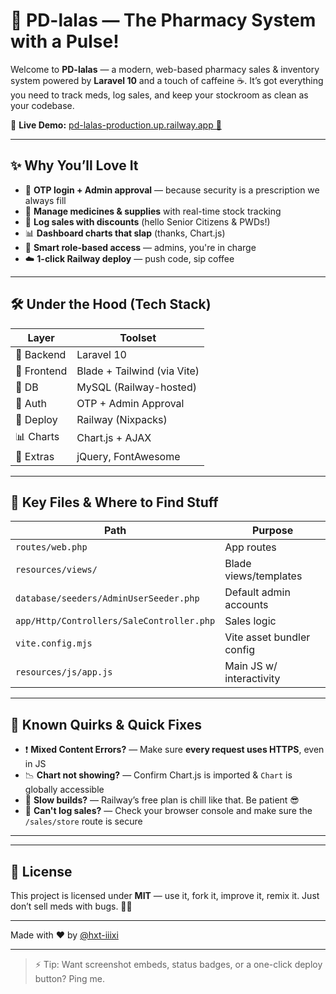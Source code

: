 # 💊 PD-lalas — The Pharmacy System with a Pulse!

Welcome to **PD-lalas** — a modern, web-based pharmacy sales & inventory system powered by **Laravel 10** and a touch of caffeine ☕. It’s got everything you need to track meds, log sales, and keep your stockroom as clean as your codebase.

🔗 **Live Demo:** [pd-lalas-production.up.railway.app 🚀](https://pd-lalas-production.up.railway.app)

---

## ✨ Why You’ll Love It

- 🔐 **OTP login + Admin approval** — because security is a prescription we always fill  
- 💊 **Manage medicines & supplies** with real-time stock tracking  
- 🧾 **Log sales with discounts** (hello Senior Citizens & PWDs!)  
- 📊 **Dashboard charts that slap** (thanks, Chart.js)  
- 🧠 **Smart role-based access** — admins, you're in charge  
- ☁️ **1-click Railway deploy** — push code, sip coffee

---

## 🛠️ Under the Hood (Tech Stack)

| Layer      | Toolset                     |
|------------|-----------------------------|
| 🧠 Backend  | Laravel 10                  |
| 🎨 Frontend | Blade + Tailwind (via Vite) |
| 🧪 DB       | MySQL (Railway-hosted)      |
| 🔐 Auth     | OTP + Admin Approval        |
| 🚂 Deploy   | Railway (Nixpacks)          |
| 📊 Charts   | Chart.js + AJAX             |
| 🔌 Extras   | jQuery, FontAwesome         |

---

## 📂 Key Files & Where to Find Stuff

| Path                                             | Purpose                      |
|--------------------------------------------------|------------------------------|
| `routes/web.php`                                 | App routes                   |
| `resources/views/`                               | Blade views/templates        |
| `database/seeders/AdminUserSeeder.php`           | Default admin accounts       |
| `app/Http/Controllers/SaleController.php`        | Sales logic                  |
| `vite.config.mjs`                                | Vite asset bundler config    |
| `resources/js/app.js`                            | Main JS w/ interactivity     |

---

## 🧪 Known Quirks & Quick Fixes

- ❗ **Mixed Content Errors?** — Make sure **every request uses HTTPS**, even in JS
- 📉 **Chart not showing?** — Confirm Chart.js is imported & `Chart` is globally accessible
- 🐢 **Slow builds?** — Railway’s free plan is chill like that. Be patient 😎
- 🧾 **Can't log sales?** — Check your browser console and make sure the `/sales/store` route is secure

---


---

## 📜 License

This project is licensed under **MIT** — use it, fork it, improve it, remix it. Just don’t sell meds with bugs. 💊🐞

---

Made with ❤️ by [@hxt-iiixi](https://github.com/hxt-iiixi)

---

> ⚡ Tip: Want screenshot embeds, status badges, or a one-click deploy button? Ping me.
